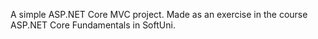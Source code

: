 A simple ASP.NET Core MVC project. Made as an exercise in the course ASP.NET Core Fundamentals in SoftUni.